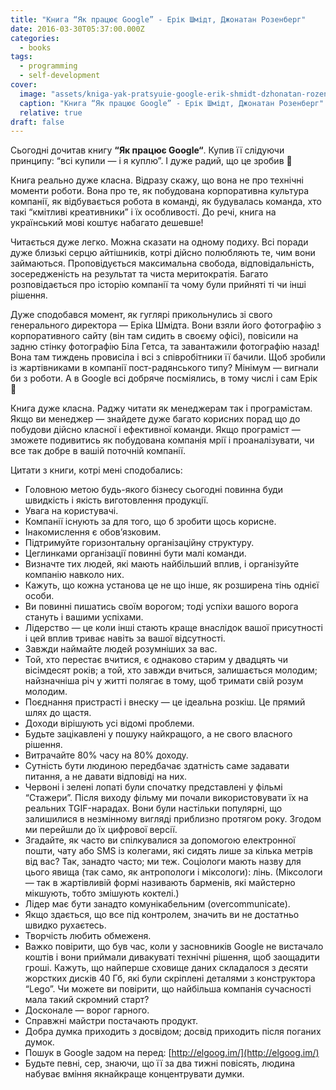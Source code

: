 ```yaml
---
title: "Книга “Як працює Google” - Ерік Шмідт, Джонатан Розенберг"
date: 2016-03-30T05:37:00.000Z
categories:
  - books
tags:
  - programming
  - self-development
cover:
  image: "assets/kniga-yak-pratsyuie-google-erik-shmidt-dzhonatan-rozenberg-296f.jpg"
  caption: "Книга “Як працює Google” - Ерік Шмідт, Джонатан Розенберг"
  relative: true
draft: false
---
```


Сьогодні дочитав книгу **“**Як працює Google**“**. Купив її слідуючи принципу: “всі купили — і я куплю”. І дуже радий, що це зробив 🙂

Книга реально дуже класна. Відразу скажу, що вона не про технічні моменти роботи. Вона про те, як побудована корпоративна культура компанії, як відбувається робота в команді, як будувалась команда, хто такі “кмітливі креативники” і їх особливості. До речі, книга на український мові коштує набагато дешевше!

Читається дуже легко. Можна сказати на одному подиху. Всі поради дуже близькі серцю айтішників, котрі дійсно полюбляють те, чим вони займаються. Проповідується максимальна свобода, відповідальність, зосередженість на результат та чиста меритократія. Багато розповідається про історію компанії та чому були прийняті ті чи інші рішення.

Дуже сподобався момент, як гуглярі прикольнулись зі свого генерального директора — Еріка Шмідта. Вони взяли його фотографію з корпоративного сайту (він там сидить в своєму офісі), повісили на задню стінку фотографію Біла Гетса, та завантажили фотографію назад! Вона там тиждень провисіла і всі з співробітники її бачили. Щоб зробили із жартівниками в компанії пост-радянського типу? Мінімум — вигнали би з роботи. А в Google всі добряче посміялись, в тому числі і сам Ерік 🙂

Книга дуже класна. Раджу читати як менеджерам так і програмістам. Якщо ви менеджер — знайдете дуже багато корисних порад що до побудови дійсно класної і ефективної команди. Якщо програміст — зможете подивитись як побудована компанія мрії і проаналізувати, чи все так добре в вашій поточній компанії.

Цитати з книги, котрі мені сподобались:

- Головною метою будь-якого бізнесу сьогодні повинна буди швидкість і якість виготовлення продукції.
- Увага на користувачі.
- Компанії існують за для того, що б зробити щось корисне.
- Інакомислення є обов’язковим.
- Підтримуйте горизонтальну організаційну структуру.
- Цеглинками організації повинні бути малі команди.
- Визначте тих людей, які мають найбільший вплив, і організуйте компанію навколо них.
- Кажуть, що кожна установа це не що інше, як розширена тінь однієї особи.
- Ви повинні пишатись своїм ворогом; тоді успіхи вашого ворога стануть і вашими успіхами.
- Лідерство — це коли інші стають краще внаслідок вашої присутності і цей вплив триває навіть за вашої відсутності.
- Завжди наймайте людей розумніших за вас.
- Той, хто перестає вчитися, є однаково старим у двадцять чи вісімдесят років; а той, хто завжди вчиться, залишається молодим; найзначніша річ у житті полягає в тому, щоб тримати свій розум молодим.
- Поєднання пристрасті і внеску — це ідеальна розкіш. Це прямий шлях до щастя.
- Доходи вірішують усі відомі проблеми.
- Будьте зацікавлені у пошуку найкращого, а не свого власного рішення.
- Витрачайте 80% часу на 80% доходу.
- Сутність бути людиною передбачає здатність саме задавати питання, а не давати відповіді на них.
- Червоні і зелені лопаті були спочатку представлені у фільмі “Стажери”. Після виходу фільму ми почали використовувати їх на реальних TGIF-нарадах. Вони були настільки популярні, що залишилися в незмінному вигляді приблизно протягом року. Згодом ми перейшли до їх цифрової версії.
- Згадайте, як часто ви спілкувалися за допомогою електронної пошти, чату або SMS із колегами, які сидять лише за кілька метрів від вас? Так, занадто часто; ми теж. Соціологи мають назву для цього явища (так само, як антропологи і міксологи): лінь. (Міксологи — так в жартівливій формі називають барменів, які майстерно мікшують, тобто змішують коктелі.)
- Лідер має бути занадто комунікабельним (overcommunicate).
- Якщо здається, що все під контролем, значить ви не достатньо швидко рухаєтесь.
- Творчість любить обмеженя.
- Важко повірити, що був час, коли у засновників Google не вистачало коштів і вони приймали дивакуваті технічні рішення, щоб заощадити гроші. Кажуть, що найперше сховище даних складалося з десяти жорстких дисків 40 Гб, які були скріплені деталями з конструктора “Lego”. Чи можете ви повірити, що найбільша компанія сучасності мала такий скромний старт?
- Досконале — ворог гарного.
- Справжні майстри постачають продукт.
- Добра думка приходить з досвідом; досвід приходить після поганих думок.
- Пошук в Google задом на перед: [http://elgoog.im/](http://elgoog.im/)
- Будьте певні, сер, знаючи, що її за два тижні повісять, людина набуває вміння якнайкраще концентрувати думки.
